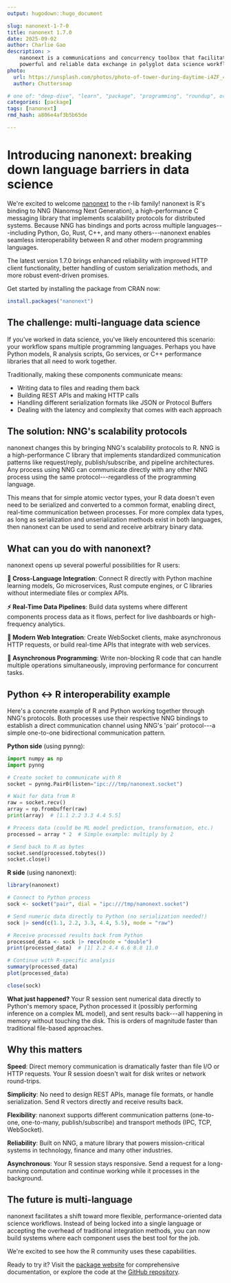 ```yaml
---
output: hugodown::hugo_document

slug: nanonext-1-7-0
title: nanonext 1.7.0
date: 2025-09-02
author: Charlie Gao
description: >
    nanonext is a communications and concurrency toolbox that facilitates fast,
    powerful and reliable data exchange in polyglot data science workflows.
photo:
  url: https://unsplash.com/photos/photo-of-tower-during-daytime-i4ZF_4FTLL4
  author: Chuttersnap

# one of: "deep-dive", "learn", "package", "programming", "roundup", or "other"
categories: [package] 
tags: [nanonext]
rmd_hash: a806e4af3b5b65de

---
```


<!--
TODO:
* [x] Look over / edit the post's title in the yaml
* [x] Edit (or delete) the description; note this appears in the Twitter card
* [x] Pick category and tags (see existing with [`hugodown::tidy_show_meta()`](https://rdrr.io/pkg/hugodown/man/use_tidy_post.html))
* [x] Find photo & update yaml metadata
* [x] Create `thumbnail-sq.jpg`; height and width should be equal
* [x] Create `thumbnail-wd.jpg`; width should be >5x height
* [x] [`hugodown::use_tidy_thumbnails()`](https://rdrr.io/pkg/hugodown/man/use_tidy_post.html)
* [x] Add intro sentence, e.g. the standard tagline for the package
* [x] [`usethis::use_tidy_thanks()`](https://usethis.r-lib.org/reference/use_tidy_thanks.html)
-->

# Introducing nanonext: breaking down language barriers in data science

We're excited to welcome [nanonext](https://nanonext.r-lib.org) to the r-lib family! nanonext is R's binding to NNG (Nanomsg Next Generation), a high-performance C messaging library that implements scalability protocols for distributed systems. Because NNG has bindings and ports across multiple languages---including Python, Go, Rust, C++, and many others---nanonext enables seamless interoperability between R and other modern programming languages.

The latest version 1.7.0 brings enhanced reliability with improved HTTP client functionality, better handling of custom serialization methods, and more robust event-driven promises.

Get started by installing the package from CRAN now:

``` r
install.packages("nanonext")
```

## The challenge: multi-language data science

If you've worked in data science, you've likely encountered this scenario: your workflow spans multiple programming languages. Perhaps you have Python models, R analysis scripts, Go services, or C++ performance libraries that all need to work together.

Traditionally, making these components communicate means:

- Writing data to files and reading them back
- Building REST APIs and making HTTP calls
- Handling different serialization formats like JSON or Protocol Buffers
- Dealing with the latency and complexity that comes with each approach

## The solution: NNG's scalability protocols

nanonext changes this by bringing NNG's scalability protocols to R. NNG is a high-performance C library that implements standardized communication patterns like request/reply, publish/subscribe, and pipeline architectures. Any process using NNG can communicate directly with any other NNG process using the same protocol---regardless of the programming language.

This means that for simple atomic vector types, your R data doesn't even need to be serialized and converted to a common format, enabling direct, real-time communication between processes. For more complex data types, as long as serialization and unserialization methods exist in both languages, then nanonext can be used to send and receive arbitrary binary data.

## What can you do with nanonext?

nanonext opens up several powerful possibilities for R users:

**🔗 Cross-Language Integration**: Connect R directly with Python machine learning models, Go microservices, Rust compute engines, or C libraries without intermediate files or complex APIs.

**⚡ Real-Time Data Pipelines**: Build data systems where different components process data as it flows, perfect for live dashboards or high-frequency analytics.

**📡 Modern Web Integration**: Create WebSocket clients, make asynchronous HTTP requests, or build real-time APIs that integrate with web services.

**🚀 Asynchronous Programming**: Write non-blocking R code that can handle multiple operations simultaneously, improving performance for concurrent tasks.

## Python ↔ R interoperability example

Here's a concrete example of R and Python working together through NNG's protocols. Both processes use their respective NNG bindings to establish a direct communication channel using NNG's 'pair' protocol---a simple one-to-one bidirectional communication pattern.

**Python side** (using pynng):

``` python
import numpy as np
import pynng

# Create socket to communicate with R
socket = pynng.Pair0(listen="ipc:///tmp/nanonext.socket")

# Wait for data from R
raw = socket.recv()
array = np.frombuffer(raw)
print(array)  # [1.1 2.2 3.3 4.4 5.5]

# Process data (could be ML model prediction, transformation, etc.)
processed = array * 2  # Simple example: multiply by 2

# Send back to R as bytes
socket.send(processed.tobytes())
socket.close()
```

**R side** (using nanonext):

``` r
library(nanonext)

# Connect to Python process
sock <- socket("pair", dial = "ipc:///tmp/nanonext.socket")

# Send numeric data directly to Python (no serialization needed!)
sock |> send(c(1.1, 2.2, 3.3, 4.4, 5.5), mode = "raw")

# Receive processed results back from Python
processed_data <- sock |> recv(mode = "double")
print(processed_data)  # [1] 2.2 4.4 6.6 8.8 11.0

# Continue with R-specific analysis
summary(processed_data)
plot(processed_data)

close(sock)
```

**What just happened?** Your R session sent numerical data directly to Python's memory space, Python processed it (possibly performing inference on a complex ML model), and sent results back---all happening in memory without touching the disk. This is orders of magnitude faster than traditional file-based approaches.

## Why this matters

**Speed**: Direct memory communication is dramatically faster than file I/O or HTTP requests. Your R session doesn't wait for disk writes or network round-trips.

**Simplicity**: No need to design REST APIs, manage file formats, or handle serialization. Send R vectors directly and receive results back.

**Flexibility**: nanonext supports different communication patterns (one-to-one, one-to-many, publish/subscribe) and transport methods (IPC, TCP, WebSocket).

**Reliability**: Built on NNG, a mature library that powers mission-critical systems in technology, finance and many other industries.

**Asynchronous**: Your R session stays responsive. Send a request for a long-running computation and continue working while it processes in the background.

## The future is multi-language

nanonext facilitates a shift toward more flexible, performance-oriented data science workflows. Instead of being locked into a single language or accepting the overhead of traditional integration methods, you can now build systems where each component uses the best tool for the job.

We're excited to see how the R community uses these capabilities.

Ready to try it? Visit the [package website](https://nanonext.r-lib.org) for comprehensive documentation, or explore the code at the [GitHub repository](https://github.com/r-lib/nanonext).

